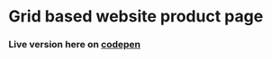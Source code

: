 # Grid based website product page
### Live version here on [codepen](https://codepen.io/balcoder/pen/aapQOr)
